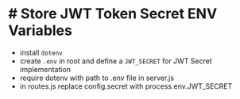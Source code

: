 # # Store JWT Token Secret ENV Variables

* install `dotenv`
* create `.env` in root and define a `JWT_SECRET` for JWT Secret implementation
* require dotenv with path to .env file in server.js
* in routes.js replace config.secret with process.env.JWT_SECRET
